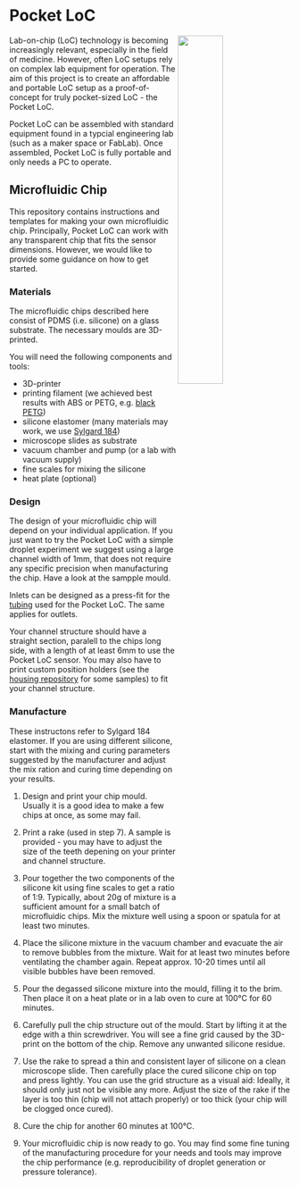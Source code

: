 # Pocket LoC
<img align = "right" src="https://user-images.githubusercontent.com/42568983/202521498-0bb95a05-1dd4-4db9-ad12-fc51b9aba1ed.jpg" width="40%" /> 
Lab-on-chip (LoC) technology is becoming increasingly relevant, especially in the field of medicine. However, often LoC setups rely on complex lab equipment for operation. The aim of this project is to create an affordable and portable LoC setup as a proof-of-concept for truly pocket-sized LoC - the Pocket LoC.

Pocket LoC can be assembled with standard equipment found in a typcial engineering lab (such as a maker space or FabLab). Once assembled, Pocket LoC is fully portable and only needs a PC to operate.

## Microfluidic Chip
This repository contains instructions and templates for making your own microfluidic chip. Principally, Pocket LoC can work with any transparent chip that fits the sensor dimensions. However, we would like to provide some guidance on how to get started.

### Materials
The microfluidic chips described here consist of PDMS (i.e. silicone) on a glass substrate. The necessary moulds are 3D-printed.

You will need the following components and tools:
- 3D-printer
- printing filament (we achieved best results with ABS or PETG, e.g. [black PETG](https://www.prusa3d.com/product/prusament-petg-jet-black-1kg/))
- silicone elastomer (many materials may work, we use [Sylgard 184](https://www.dow.com/en-us/pdp.sylgard-184-silicone-elastomer-kit.01064291z.html#overview))
- microscope slides as substrate
- vacuum chamber and pump (or a lab with vacuum supply)
- fine scales for mixing the silicone
- heat plate (optional)

### Design
The design of your microfluidic chip will depend on your individual application. If you just want to try the Pocket LoC with a simple droplet experiment we suggest using a large channel width of 1mm, that does not require any specific precision when manufacturing the chip. Have a look at the sampple mould.

Inlets can be designed as a press-fit for the [tubing]((https://darwin-microfluidics.com/collections/silicone-tygon-tubing/products/mp-t-1-3-mm-tygon-tubing-for-bartels-micropumps)) used for the Pocket LoC. The same applies for outlets.

Your channel structure should have a straight section, paralell to the chips long side, with a length of at least 6mm to use the Pocket LoC sensor. You may also have to print custom position holders (see the [housing repository](https://github.com/Pocket-LoC/Housing/tree/main/CAD) for some samples) to fit your channel structure.

### Manufacture
These instructons refer to Sylgard 184 elastomer. If you are using different silicone, start with the mixing and curing parameters suggested by the manufacturer and adjust the mix ration and curing time depending on your results.

1. Design and print your chip mould. Usually it is a good idea to make a few chips at once, as some may fail.

2. Print a rake (used in step 7). A sample is provided - you may have to adjust the size of the teeth depening on your printer and channel structure.

3. Pour together the two components of the silicone kit using fine scales to get a ratio of 1:9. Typically, about 20g of mixture is a sufficient amount for a small batch of microfluidic chips. Mix the mixture well using a spoon or spatula for at least two minutes.

4. Place the silicone mixture in the vacuum chamber and evacuate the air to remove bubbles from the mixture. Wait for at least two minutes before ventilating the chamber again. Repeat approx. 10-20 times until all visible bubbles have been removed.

5. Pour the degassed silicone mixture into the mould, filling it to the brim. Then place it on a heat plate or in a lab oven to cure at 100°C for 60 minutes.

6. Carefully pull the chip structure out of the mould. Start by lifting it at the edge with a thin screwdriver. You will see a fine grid caused by the 3D-print on the bottom of the chip. Remove any unwanted silicone residue.

7. Use the rake to spread a thin and consistent layer of silicone on a clean microscope slide. Then carefully place the cured silicone chip on top and press lightly. You can use the grid structure as a visual aid: Ideally, it should only just not be visible any more. Adjust the size of the rake if the layer is too thin (chip will not attach properly) or too thick (your chip will be clogged once cured).

8. Cure the chip for another 60 minutes at 100°C.

9. Your microfluidic chip is now ready to go. You may find some fine tuning of the manufacturing procedure for your needs and tools may improve the chip performance (e.g. reproducibility of droplet generation or pressure tolerance).
